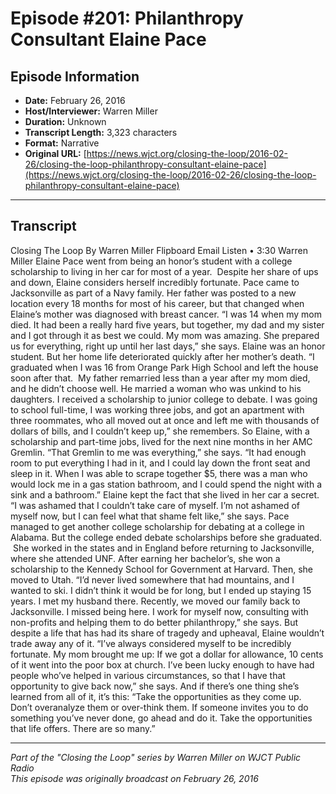 # Episode #201: Philanthropy Consultant Elaine Pace



## Episode Information

- **Date:** February 26, 2016
- **Host/Interviewer:** Warren Miller
- **Duration:** Unknown
- **Transcript Length:** 3,323 characters
- **Format:** Narrative
- **Original URL:** [https://news.wjct.org/closing-the-loop/2016-02-26/closing-the-loop-philanthropy-consultant-elaine-pace](https://news.wjct.org/closing-the-loop/2016-02-26/closing-the-loop-philanthropy-consultant-elaine-pace)

---

## Transcript

Closing The Loop
By
Warren Miller
Flipboard
Email
Listen
•
3:30
Warren Miller
Elaine Pace went from being an honor’s student with a college scholarship to living in her car for most of a year.  Despite her share of ups and down, Elaine considers herself incredibly fortunate.
Pace came to Jacksonville as part of a Navy family. Her father was posted to a new location every 18 months for most of his career, but that changed when Elaine’s mother was diagnosed with breast cancer.
“I was 14 when my mom died. It had been a really hard five years, but together, my dad and my sister and I got through it as best we could. My mom was amazing. She prepared us for everything, right up until her last days,” she says.
Elaine was an honor student. But her home life deteriorated quickly after her mother’s death.
“I graduated when I was 16 from Orange Park High School and left the house soon after that.  My father remarried less than a year after my mom died, and he didn’t choose well. He married a woman who was unkind to his daughters. I received a scholarship to junior college to debate. I was going to school full-time, I was working three jobs, and got an apartment with three roommates, who all moved out at once and left me with thousands of dollars of bills, and I couldn’t keep up,” she remembers.
So Elaine, with a scholarship and part-time jobs, lived for the next nine months in her AMC Gremlin.
“That Gremlin to me was everything,” she says. “It had enough room to put everything I had in it, and I could lay down the front seat and sleep in it. When I was able to scrape together $5, there was a man who would lock me in a gas station bathroom, and I could spend the night with a sink and a bathroom.”
Elaine kept the fact that she lived in her car a secret.
“I was ashamed that I couldn’t take care of myself. I’m not ashamed of myself now, but I can feel what that shame felt like,” she says.
Pace managed to get another college scholarship for debating at a college in Alabama. But the college ended debate scholarships before she graduated.  She worked in the states and in England before returning to Jacksonville, where she attended UNF. After earning her bachelor’s, she won a scholarship to the Kennedy School for Government at Harvard. Then, she moved to Utah.
“I’d never lived somewhere that had mountains, and I wanted to ski. I didn’t think it would be for long, but I ended up staying 15 years. I met my husband there. Recently, we moved our family back to Jacksonville. I missed being here. I work for myself now, consulting with non-profits and helping them to do better philanthropy,” she says.
But despite a life that has had its share of tragedy and upheaval, Elaine wouldn’t trade away any of it.
“I’ve always considered myself to be incredibly fortunate. My mom brought me up: If we got a dollar for allowance, 10 cents of it went into the poor box at church. I’ve been lucky enough to have had people who’ve helped in various circumstances, so that I have that opportunity to give back now,” she says.
And if there’s one thing she’s learned from all of it, it’s this: “Take the opportunities as they come up. Don’t overanalyze them or over-think them. If someone invites you to do something you’ve never done, go ahead and do it. Take the opportunities that life offers. There are so many.”

---

*Part of the "Closing the Loop" series by Warren Miller on WJCT Public Radio*  
*This episode was originally broadcast on February 26, 2016*
